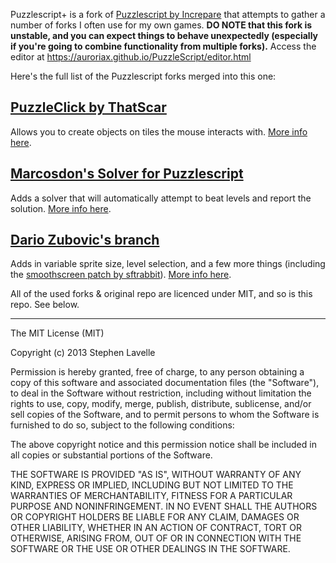 Puzzlescript+ is a fork of [Puzzlescript by Increpare](https://github.com/increpare/PuzzleScript) that attempts to gather a number of forks I often use for my own games. **DO NOTE that this fork is unstable, and you can expect things to behave unexpectedly (especially if you're going to combine functionality from multiple forks).** Access the editor at https://auroriax.github.io/PuzzleScript/editor.html

Here's the full list of the Puzzlescript forks merged into this one:

## [PuzzleClick by ThatScar](https://github.com/ThatScar/PuzzleScript)
Allows you to create objects on tiles the mouse interacts with. [More info here](https://github.com/ThatScar/PuzzleScript/blob/master/README.md).

## [Marcosdon's Solver for Puzzlescript](https://github.com/marcosdon/PuzzleScriptWithSolver)
Adds a solver that will automatically attempt to beat levels and report the solution. [More info here](https://github.com/marcosdon/PuzzleScriptWithSolver/blob/master/README.md).

## [Dario Zubovic's branch](https://github.com/dario-zubovic/PuzzleScript)
Adds in variable sprite size, level selection, and a few more things (including the [smoothscreen patch by sftrabbit](https://github.com/sftrabbit/PuzzleScript-smoothscreen)). [More info here](https://dario-zubovic.github.io/PuzzleScript/Documentation/differences.html).

All of the used forks & original repo are licenced under MIT, and so is this repo. See below.

-------

The MIT License (MIT)

Copyright (c) 2013 Stephen Lavelle

Permission is hereby granted, free of charge, to any person obtaining a copy of this software and associated documentation files (the "Software"), to deal in the Software without restriction, including without limitation the rights to use, copy, modify, merge, publish, distribute, sublicense, and/or sell copies of the Software, and to permit persons to whom the Software is furnished to do so, subject to the following conditions:

The above copyright notice and this permission notice shall be included in all copies or substantial portions of the Software.

THE SOFTWARE IS PROVIDED "AS IS", WITHOUT WARRANTY OF ANY KIND, EXPRESS OR IMPLIED, INCLUDING BUT NOT LIMITED TO THE WARRANTIES OF MERCHANTABILITY, FITNESS FOR A PARTICULAR PURPOSE AND NONINFRINGEMENT. IN NO EVENT SHALL THE AUTHORS OR COPYRIGHT HOLDERS BE LIABLE FOR ANY CLAIM, DAMAGES OR OTHER LIABILITY, WHETHER IN AN ACTION OF CONTRACT, TORT OR OTHERWISE, ARISING FROM, OUT OF OR IN CONNECTION WITH THE SOFTWARE OR THE USE OR OTHER DEALINGS IN THE SOFTWARE.
